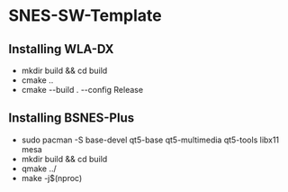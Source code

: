 # SNES-SW-Template

## Installing WLA-DX
- mkdir build && cd build
- cmake ..
- cmake --build . --config Release

## Installing BSNES-Plus
- sudo pacman -S base-devel qt5-base qt5-multimedia qt5-tools libx11 mesa
- mkdir build && cd build
- qmake ../
- make -j$(nproc)

